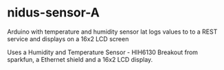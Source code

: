 nidus-sensor-A
==============

Arduino with temperature and humidity sensor lat logs values to to a REST service and displays on a 16x2 LCD screen

Uses a Humidity and Temperature Sensor - HIH6130 Breakout from sparkfun, a Ethernet shield and a 16x2 LCD display.
